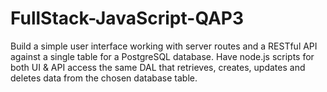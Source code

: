 # FullStack-JavaScript-QAP3
Build a simple user interface working with server routes and a RESTful API against a single table for a PostgreSQL database. Have node.js scripts for both UI &amp; API access the same DAL that retrieves, creates, updates and deletes data from the chosen database table.
